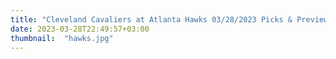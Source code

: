 ```yaml
---
title: "Cleveland Cavaliers at Atlanta Hawks 03/28/2023 Picks & Preview"
date: 2023-03-28T22:49:57+03:00
thumbnail:  "hawks.jpg"
---
```


